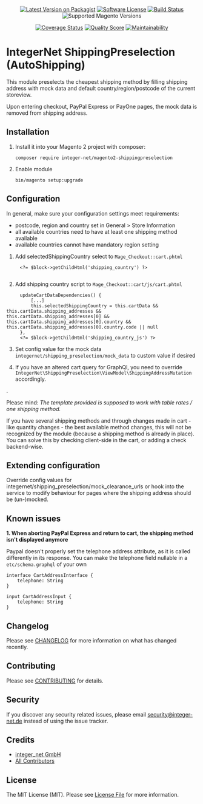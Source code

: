 <div align="center">

[![Latest Version on Packagist][ico-version]][link-packagist]
[![Software License][ico-license]](LICENSE.md)
[![Build Status][ico-travis]][link-travis]
![Supported Magento Versions][ico-compatibility]

[![Coverage Status][ico-scrutinizer]][link-scrutinizer]
[![Quality Score][ico-code-quality]][link-code-quality]
[![Maintainability][ico-maintainability]][link-maintainability]
</div>

# IntegerNet ShippingPreselection (AutoShipping)

This module preselects the cheapest shipping method by filling shipping address with mock data and default country/region/postcode of the current storeview.

Upon entering checkout, PayPal Express or PayOne pages, the mock data is removed from shipping address.



## Installation

1. Install it into your Magento 2 project with composer:
    ```
    composer require integer-net/magento2-shippingpreselection

    ```

2. Enable module
    ```
    bin/magento setup:upgrade
    ```

## Configuration

In general, make sure your configuration settings meet requirements:

- postcode, region and country set in General > Store Information
- all available countries need to have at least one shipping method available
- available countries cannot have mandatory region setting

1) Add selectedShippingCountry select to `Mage_Checkout::cart.phtml`


```
     <?= $block->getChildHtml('shipping_country') ?>
 
```
2. Add shipping country script to `Mage_Checkout::cart/js/cart.phtml`

```
     updateCartDataDependencies() {
         [...]
         this.selectedShippingCountry = this.cartData && this.cartData.shipping_addresses && this.cartData.shipping_addresses[0] && this.cartData.shipping_addresses[0].country && this.cartData.shipping_addresses[0].country.code || null
     },
     <?= $block->getChildHtml('shipping_country_js') ?>
```


3) Set config value for the mock data `integernet/shipping_preselection/mock_data` to custom value if desired

4) If you have an altered cart query for GraphQl, you need to override `IntegerNet\ShippingPreselection\ViewModel\ShippingAddressMutation` accordingly.


.

Please mind: *The template provided is supposed to work with table rates / one shipping method.*

If you have several shipping methods and through changes made in cart - like quantity changes - the best available method changes, this will not be recognized by the module (because a shipping method is already in place). You can solve this by checking client-side in the cart, or adding a check backend-wise. 

## Extending configuration

Override config values for integernet/shipping_preselection/mock_clearance_urls or hook into the service to modify behaviour for pages where the shipping address should be (un-)mocked.

## Known issues

**1. When aborting PayPal Express and return to cart, the shipping method isn't displayed anymore**

Paypal doesn't properly set the telephone address attribute, as it is called differently in its response. You can make the telephone field nullable in a `etc/schema.graphql` of your own


    interface CartAddressInterface {
        telephone: String
    }
    
    input CartAddressInput {
        telephone: String
    }




## Changelog

Please see [CHANGELOG](CHANGELOG.md) for more information on what has changed recently.

## Contributing

Please see [CONTRIBUTING](CONTRIBUTING.md) for details.

## Security

If you discover any security related issues, please email security@integer-net.de instead of using the issue tracker.

## Credits

- [integer_net GmbH][link-author]
- [All Contributors][link-contributors]

## License

The MIT License (MIT). Please see [License File](LICENSE) for more information.

[ico-version]: https://img.shields.io/packagist/v/integer-net/magento2-shippingpreselection.svg?style=flat-square
[ico-license]: https://img.shields.io/badge/license-MIT-brightgreen.svg?style=flat-square
[ico-code-quality]: https://img.shields.io/scrutinizer/g/integer-net/magento2-shippingpreselection.svg?style=flat-square
[ico-maintainability]: https://img.shields.io/codeclimate/maintainability/integer-net/magento2-shippingpreselection?style=flat-square
[ico-compatibility]: https://img.shields.io/badge/magento-2.4-brightgreen.svg?logo=magento&longCache=true&style=flat-square

[link-packagist]: https://packagist.org/packages/integer-net/magento2-shippingpreselection
[link-scrutinizer]: https://scrutinizer-ci.com/g/integer-net/magento2-shippingpreselection/code-structure
[link-code-quality]: https://scrutinizer-ci.com/g/integer-net/magento2-shippingpreselection
[link-maintainability]: https://codeclimate.com/github/integer-net/magento2-shippingpreselection
[link-author]: https://github.com/integer_net
[link-contributors]: ../../contributors



[ico-version]: https://img.shields.io/packagist/v/integer-net/magento2-shippingpreselection.svg?style=flat-square
[ico-license]: https://img.shields.io/badge/license-MIT-brightgreen.svg?style=flat-square
[ico-travis]: https://img.shields.io/travis/integer-net/magento2-shippingpreselection/master.svg?style=flat-square
[ico-scrutinizer]: https://img.shields.io/scrutinizer/coverage/g/integer-net/magento2-shippingpreselection?style=flat-square
[ico-code-quality]: https://img.shields.io/scrutinizer/g/integer-net/magento2-shippingpreselection.svg?style=flat-square
[ico-maintainability]: https://img.shields.io/codeclimate/maintainability/integer-net/magento2-shippingpreselection?style=flat-square
[ico-compatibility]: https://img.shields.io/badge/magento-2.4-brightgreen.svg?logo=magento&longCache=true&style=flat-square

[link-packagist]: https://packagist.org/packages/integer-net/magento2-shippingpreselection
[link-travis]: https://travis-ci.org/integer-net/magento2-shippingpreselection
[link-scrutinizer]: https://scrutinizer-ci.com/g/integer-net/magento2-shippingpreselection/code-structure
[link-code-quality]: https://scrutinizer-ci.com/g/integer-net/magento2-shippingpreselection
[link-maintainability]: https://codeclimate.com/github/integer-net/magento2-shippingpreselection
[link-author]: https://github.com/lbuchholz
[link-contributors]: ../../contributors

